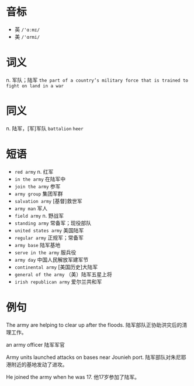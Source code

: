 # 音标

- 英 `/'ɑːmɪ/`
- 美 `/'ɑrmi/`

# 词义

n. 军队；陆军
`the part of a country’s military force that is trained to fight on land in a war`

# 同义

n. 陆军，[军]军队
`battalion` `heer`

# 短语

- `red army` n. 红军
- `in the army` 在陆军中
- `join the army` 参军
- `army group` 集团军群
- `salvation army` [基督]救世军
- `army man` 军人
- `field army` n. 野战军
- `standing army` 常备军；现役部队
- `united states army` 美国陆军
- `regular army` 正规军；常备军
- `army base` 陆军基地
- `serve in the army` 服兵役
- `army day` 中国人民解放军建军节
- `continental army` [美国历史]大陆军
- `general of the army` （美）陆军五星上将
- `irish republican army` 爱尔兰共和军

# 例句

The army are helping to clear up after the floods.
陆军部队正协助洪灾后的清理工作。

an army officer
陆军军官

Army units launched attacks on bases near Jounieh port.
陆军部队对朱尼耶港附近的基地发动了进攻。

He joined the army when he was 17.
他17岁参加了陆军。


